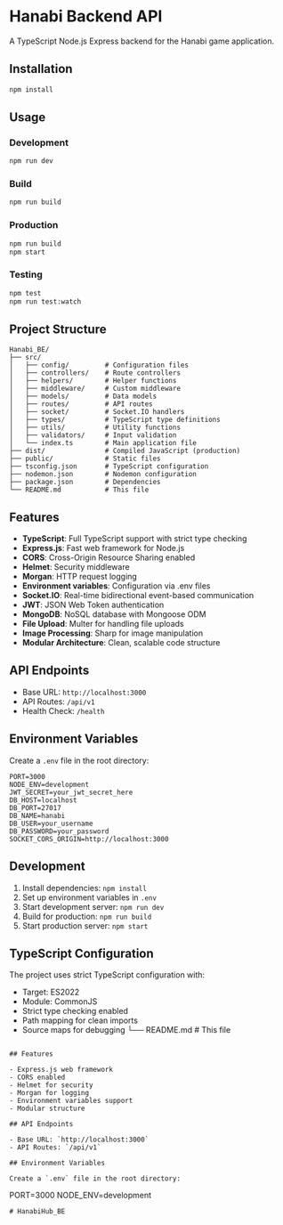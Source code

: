 # Hanabi Backend API

A TypeScript Node.js Express backend for the Hanabi game application.

## Installation

```bash
npm install
```

## Usage

### Development
```bash
npm run dev
```

### Build
```bash
npm run build
```

### Production
```bash
npm run build
npm start
```

### Testing
```bash
npm test
npm run test:watch
```

## Project Structure

```
Hanabi_BE/
├── src/
│   ├── config/         # Configuration files
│   ├── controllers/    # Route controllers
│   ├── helpers/        # Helper functions
│   ├── middleware/     # Custom middleware
│   ├── models/         # Data models
│   ├── routes/         # API routes
│   ├── socket/         # Socket.IO handlers
│   ├── types/          # TypeScript type definitions
│   ├── utils/          # Utility functions
│   ├── validators/     # Input validation
│   └── index.ts        # Main application file
├── dist/               # Compiled JavaScript (production)
├── public/             # Static files
├── tsconfig.json       # TypeScript configuration
├── nodemon.json        # Nodemon configuration
├── package.json        # Dependencies
└── README.md           # This file
```

## Features

- **TypeScript**: Full TypeScript support with strict type checking
- **Express.js**: Fast web framework for Node.js
- **CORS**: Cross-Origin Resource Sharing enabled
- **Helmet**: Security middleware
- **Morgan**: HTTP request logging
- **Environment variables**: Configuration via .env files
- **Socket.IO**: Real-time bidirectional event-based communication
- **JWT**: JSON Web Token authentication
- **MongoDB**: NoSQL database with Mongoose ODM
- **File Upload**: Multer for handling file uploads
- **Image Processing**: Sharp for image manipulation
- **Modular Architecture**: Clean, scalable code structure

## API Endpoints

- Base URL: `http://localhost:3000`
- API Routes: `/api/v1`
- Health Check: `/health`

## Environment Variables

Create a `.env` file in the root directory:

```
PORT=3000
NODE_ENV=development
JWT_SECRET=your_jwt_secret_here
DB_HOST=localhost
DB_PORT=27017
DB_NAME=hanabi
DB_USER=your_username
DB_PASSWORD=your_password
SOCKET_CORS_ORIGIN=http://localhost:3000
```

## Development

1. Install dependencies: `npm install`
2. Set up environment variables in `.env`
3. Start development server: `npm run dev`
4. Build for production: `npm run build`
5. Start production server: `npm start`

## TypeScript Configuration

The project uses strict TypeScript configuration with:
- Target: ES2022
- Module: CommonJS
- Strict type checking enabled
- Path mapping for clean imports
- Source maps for debugging
└── README.md       # This file
```

## Features

- Express.js web framework
- CORS enabled
- Helmet for security
- Morgan for logging
- Environment variables support
- Modular structure

## API Endpoints

- Base URL: `http://localhost:3000`
- API Routes: `/api/v1`

## Environment Variables

Create a `.env` file in the root directory:

```
PORT=3000
NODE_ENV=development
```
# HanabiHub_BE
